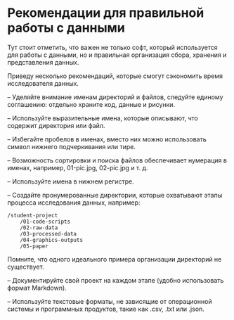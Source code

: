 # Рекомендации для правильной работы с данными

Тут стоит отметить, что важен не только софт, который используется для работы с данными, но и правильная организация сбора, хранения и представления данных.

Приведу несколько рекомендаций, которые смогут сэкономить время исследователя данных.

– Уделяйте внимание именам директорий и файлов, следуйте единому соглашению: отдельно храните код, данные и рисунки.

– Используйте выразительные имена, которые описывают, что содержит директория или файл.

– Избегайте пробелов в именах, вместо них можно использовать символ нижнего подчеркивания или тире.

– Возможность сортировки и поиска файлов обеспечивает нумерация в именах, например, 01-pic.jpg, 02-pic.jpg и т. д.

– Используйте имена в нижнем регистре.

– Создайте пронумерованные директории, которые охватывают этапы процесса исследования данных, например:

```{note}
/student-project
    /01-code-scripts
    /02-raw-data
    /03-processed-data
    /04-graphics-outputs
    /05-paper
```

Помните, что одного идеального примера организации директорий не существует.

– Документируйте свой проект на каждом этапе (удобно использовать формат Markdown).

– Используйте текстовые форматы, не зависящие от операционной системы и программных продуктов, такие как .csv, .txt или .json.

